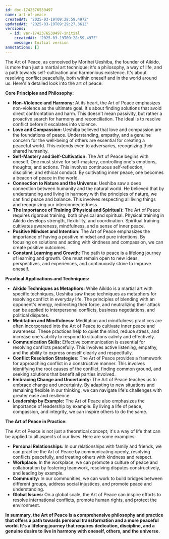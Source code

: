 ```yaml
---
id: doc-1742376539497
name: art-of-peace
createdAt: '2025-03-19T09:28:59.497Z'
updatedAt: '2025-03-19T09:29:27.361Z'
versions:
  - id: ver-1742376539497-initial
    createdAt: '2025-03-19T09:28:59.497Z'
    message: Initial version
annotations: []
---
```

The Art of Peace, as conceived by Morihei Ueshiba, the founder of Aikido, is more than just a martial art technique; it's a philosophy, a way of life, and a path towards self-cultivation and harmonious existence. It's about resolving conflict peacefully, both within oneself and in the world around us. Here's a detailed look into the art of peace:

**Core Principles and Philosophy:**

*   **Non-Violence and Harmony:** At its heart, the Art of Peace emphasizes non-violence as the ultimate goal. It's about finding solutions that avoid direct confrontation and harm. This doesn't mean passivity, but rather a proactive search for harmony and reconciliation. The ideal is to resolve conflict before it escalates into violence.
*   **Love and Compassion:** Ueshiba believed that love and compassion are the foundations of peace. Understanding, empathy, and a genuine concern for the well-being of others are essential for creating a peaceful world. This extends even to adversaries, recognizing their shared humanity.
*   **Self-Mastery and Self-Cultivation:** The Art of Peace begins with oneself. One must strive for self-mastery, controlling one's emotions, thoughts, and actions. This involves continuous self-reflection, discipline, and ethical conduct. By cultivating inner peace, one becomes a beacon of peace in the world.
*   **Connection to Nature and the Universe:** Ueshiba saw a deep connection between humanity and the natural world. He believed that by understanding and living in harmony with the principles of nature, we can find peace and balance. This involves respecting all living things and recognizing our interconnectedness.
*   **The Importance of Training (Physical and Spiritual):** The Art of Peace requires rigorous training, both physical and spiritual. Physical training in Aikido develops strength, flexibility, and coordination. Spiritual training cultivates awareness, mindfulness, and a sense of inner peace.
*   **Positive Mindset and Intention:** The Art of Peace emphasizes the importance of having a positive mindset and pure intentions. By focusing on solutions and acting with kindness and compassion, we can create positive outcomes.
*   **Constant Learning and Growth:** The path to peace is a lifelong journey of learning and growth. One must remain open to new ideas, perspectives, and experiences, and continuously strive to improve oneself.

**Practical Applications and Techniques:**

*   **Aikido Techniques as Metaphors:** While Aikido is a martial art with specific techniques, Ueshiba saw these techniques as metaphors for resolving conflict in everyday life. The principles of blending with an opponent's energy, redirecting their force, and neutralizing their attack can be applied to interpersonal conflicts, business negotiations, and political disputes.
*   **Meditation and Mindfulness:** Meditation and mindfulness practices are often incorporated into the Art of Peace to cultivate inner peace and awareness. These practices help to quiet the mind, reduce stress, and increase one's ability to respond to situations calmly and effectively.
*   **Communication Skills:** Effective communication is essential for resolving conflicts peacefully. This involves active listening, empathy, and the ability to express oneself clearly and respectfully.
*   **Conflict Resolution Strategies:** The Art of Peace provides a framework for approaching conflict in a constructive manner. This involves identifying the root causes of the conflict, finding common ground, and seeking solutions that benefit all parties involved.
*   **Embracing Change and Uncertainty:** The Art of Peace teaches us to embrace change and uncertainty. By adapting to new situations and remaining flexible in our thinking, we can navigate life's challenges with greater ease and resilience.
*   **Leadership by Example:** The Art of Peace also emphasizes the importance of leadership by example. By living a life of peace, compassion, and integrity, we can inspire others to do the same.

**The Art of Peace in Practice:**

The Art of Peace is not just a theoretical concept; it's a way of life that can be applied to all aspects of our lives. Here are some examples:

*   **Personal Relationships:** In our relationships with family and friends, we can practice the Art of Peace by communicating openly, resolving conflicts peacefully, and treating others with kindness and respect.
*   **Workplace:** In the workplace, we can promote a culture of peace and collaboration by fostering teamwork, resolving disputes constructively, and leading by example.
*   **Community:** In our communities, we can work to build bridges between different groups, address social injustices, and promote peace and understanding.
*   **Global Issues:** On a global scale, the Art of Peace can inspire efforts to resolve international conflicts, promote human rights, and protect the environment.

**In summary, the Art of Peace is a comprehensive philosophy and practice that offers a path towards personal transformation and a more peaceful world. It's a lifelong journey that requires dedication, discipline, and a genuine desire to live in harmony with oneself, others, and the universe.**

